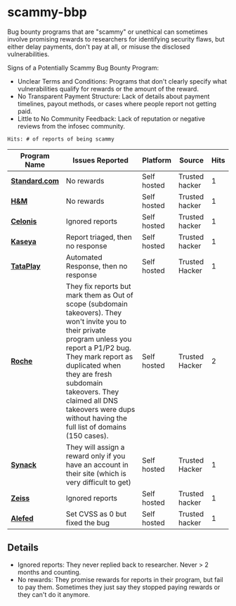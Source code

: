 # scammy-bbp
Bug bounty programs that are "scammy" or unethical can sometimes involve promising rewards to researchers for identifying security flaws, but either delay payments, don't pay at all, or misuse the disclosed vulnerabilities. 


Signs of a Potentially Scammy Bug Bounty Program:

- Unclear Terms and Conditions: Programs that don't clearly specify what vulnerabilities qualify for rewards or the amount of the reward.
- No Transparent Payment Structure: Lack of details about payment timelines, payout methods, or cases where people report not getting paid.
- Little to No Community Feedback: Lack of reputation or negative reviews from the infosec community.

`Hits: # of reports of being scammy`

| Program Name              | Issues Reported                                        | Platform | Source     | Hits
|---------------------------|-------------------------------------------------------|------------|----------------------| ------
| **[Standard.com](https://www.standard.com/get-to-know-standard/responsible-disclosure-program)**    | No rewards |Self hosted| Trusted hacker        | 1
| **[H&M](https://www.hm.com/security.txt)** | No rewards |Self hosted|  Trusted hacker       | 1
| **[Celonis](https://www.celonis.com/pdf/vulnerability-disclosure-program/)** | Ignored reports | Self hosted |Trusted hacker        | 1
| **[Kaseya](https://www.kaseya.com/trust-center/vulnerability-disclosure-policy/)** | Report triaged, then no response| Self hosted| Trusted hacker     | 1 
| **[TataPlay](https://www.tataplay.com/bug-bounty-hunter)** | Automated Response, then no response | Self hosted| Trusted Hacker | 1
| **[Roche](https://hackerone.com/roche?type=team)** | They fix reports but mark them as Out of scope (subdomain takeovers). They won't invite you to their private program unless you report a P1/P2 bug. They mark report as duplicated when they are fresh subdomain takeovers. They claimed all DNS takeovers were dups without having the full list of domains (150 cases). |Self hosted | Trusted Hacker | 2
| **[Synack](https://synack.responsibledisclosure.com/hc/en-us)** | They will assign a reward only if you have an account in their site (which is very difficult to get) |Self hosted | Trusted Hacker | 1
| **[Zeiss](https://www.zeiss.com/disclosure-policy.pdf)**| Ignored reports | Self hosted |Trusted hacker        | 1
| **[Alefed](https://vdp.alefeducation.com/p/Vulnerability-Disclosure-Policy-and-Submission-Form)**| Set CVSS as 0 but fixed the bug |Self hosted|Trusted hacker | 1


## Details

- Ignored reports: They never replied back to researcher. Never > 2 months and counting.
- No rewards: They promise rewards for reports in their program, but fail to pay them. Sometimes they just say they stopped paying rewards or they can't do it anymore. 
